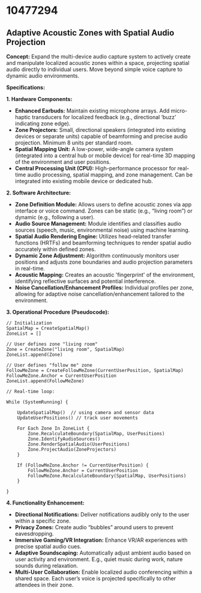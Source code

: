 # 10477294

## Adaptive Acoustic Zones with Spatial Audio Projection

**Concept:** Expand the multi-device audio capture system to actively create and manipulate localized acoustic zones within a space, projecting spatial audio directly to individual users. Move beyond simple voice capture to dynamic audio environments.

**Specifications:**

**1. Hardware Components:**

*   **Enhanced Earbuds:** Maintain existing microphone arrays. Add micro-haptic transducers for localized feedback (e.g., directional ‘buzz’ indicating zone edge).
*   **Zone Projectors:** Small, directional speakers (integrated into existing devices or separate units) capable of beamforming and precise audio projection. Minimum 8 units per standard room.
*   **Spatial Mapping Unit:**  A low-power, wide-angle camera system (integrated into a central hub or mobile device) for real-time 3D mapping of the environment and user positions.
*   **Central Processing Unit (CPU):** High-performance processor for real-time audio processing, spatial mapping, and zone management. Can be integrated into existing mobile device or dedicated hub.

**2. Software Architecture:**

*   **Zone Definition Module:** Allows users to define acoustic zones via app interface or voice command. Zones can be static (e.g., “living room”) or dynamic (e.g., following a user).
*   **Audio Source Management:**  Module identifies and classifies audio sources (speech, music, environmental noise) using machine learning.
*   **Spatial Audio Rendering Engine:**  Utilizes head-related transfer functions (HRTFs) and beamforming techniques to render spatial audio accurately within defined zones.
*   **Dynamic Zone Adjustment:** Algorithm continuously monitors user positions and adjusts zone boundaries and audio projection parameters in real-time.
*   **Acoustic Mapping:** Creates an acoustic 'fingerprint' of the environment, identifying reflective surfaces and potential interference.
*   **Noise Cancellation/Enhancement Profiles:** Individual profiles per zone, allowing for adaptive noise cancellation/enhancement tailored to the environment.

**3. Operational Procedure (Pseudocode):**

```
// Initialization
SpatialMap = CreateSpatialMap()
ZoneList = []

// User defines zone "living room"
Zone = CreateZone("living room", SpatialMap)
ZoneList.append(Zone)

// User defines "follow me" zone
FollowMeZone = CreateFollowMeZone(CurrentUserPosition, SpatialMap)
FollowMeZone.Anchor = CurrentUserPosition
ZoneList.append(FollowMeZone)

// Real-time loop:

While (SystemRunning) {

    UpdateSpatialMap()  // using camera and sensor data
    UpdateUserPositions() // track user movements

    For Each Zone In ZoneList {
        Zone.RecalculateBoundary(SpatialMap, UserPositions)
        Zone.IdentifyAudioSources()
        Zone.RenderSpatialAudio(UserPositions)
        Zone.ProjectAudio(ZoneProjectors)
    }

    If (FollowMeZone.Anchor != CurrentUserPosition) {
        FollowMeZone.Anchor = CurrentUserPosition
        FollowMeZone.RecalculateBoundary(SpatialMap, UserPositions)
    }

}
```

**4. Functionality Enhancement:**

*   **Directional Notifications:** Deliver notifications audibly only to the user within a specific zone.
*   **Privacy Zones:**  Create audio “bubbles” around users to prevent eavesdropping.
*   **Immersive Gaming/VR Integration:** Enhance VR/AR experiences with precise spatial audio cues.
*   **Adaptive Soundscaping:** Automatically adjust ambient audio based on user activity and environment.  E.g., quiet music during work, nature sounds during relaxation.
*   **Multi-User Collaboration:**  Enable localized audio conferencing within a shared space.  Each user’s voice is projected specifically to other attendees in their zone.